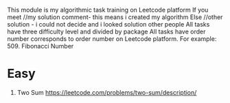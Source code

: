 This module is my algorithmic task training on Leetcode platform
If you meet //my solution comment- this means i created my algorithm
Else //other solution - i could not decide and i looked solution other people
All tasks have three difficulty level and divided by package
All tasks have order number corresponds to order number on Leetcode platform. For example: 509. Fibonacci Number

# Easy
1. Two Sum <https://leetcode.com/problems/two-sum/description/>
